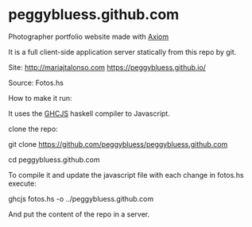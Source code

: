 # peggybluess.github.com
Photographer portfolio website made with [Axiom](https://github.com/transient-haskell/axiom)

It is a full client-side application server statically from this repo by git.

Site:  http://mariajtalonso.com   https://peggybluess.github.io/

Source:  Fotos.hs

How to make it run:

It uses the [GHCJS](https://github.com/ghcjs/ghcjs) haskell compiler to Javascript.

clone the repo:

git clone https://github.com/peggybluess/peggybluess.github.com

cd peggybluess.github.com

To compile it and update the javascript file with each change in fotos.hs execute:

ghcjs fotos.hs -o ../peggybluess.github.com

And put the content of the repo in a server.
